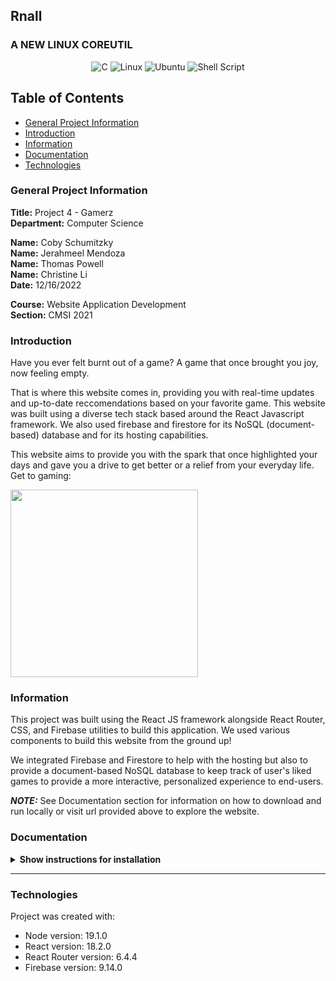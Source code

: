 ## Rnall

### A NEW LINUX COREUTIL

<div align="center">
  
  ![C](https://img.shields.io/badge/c-%2300599C.svg?style=for-the-badge&logo=c&logoColor=white)
  ![Linux](https://img.shields.io/badge/Linux-FCC624?style=for-the-badge&logo=linux&logoColor=black)
  ![Ubuntu](https://img.shields.io/badge/Ubuntu-E95420?style=for-the-badge&logo=ubuntu&logoColor=white)
  ![Shell Script](https://img.shields.io/badge/shell_script-%23121011.svg?style=for-the-badge&logo=gnu-bash&logoColor=white)
  
</div>

## Table of Contents

- [General Project Information](#general-project-information)
- [Introduction](#introduction)
- [Information](#information)
- [Documentation](#documentation)
- [Technologies](#technologies)

### General Project Information

**Title:** Project 4 - Gamerz <br/>
**Department:** Computer Science

**Name:** Coby Schumitzky<br/>
**Name:** Jerahmeel Mendoza<br/>
**Name:** Thomas Powell<br/>
**Name:** Christine Li<br/>
**Date:** 12/16/2022

**Course:** Website Application Development<br/>
**Section:** CMSI 2021

### Introduction

Have you ever felt burnt out of a game? A game that once brought you joy, now feeling empty.

That is where this website comes in, providing you with real-time updates and up-to-date reccomendations based on your favorite game. This website was built using a diverse tech stack based around the React Javascript framework. We also used firebase and firestore for its NoSQL (document-based) database and for its hosting capabilities.

This website aims to provide you with the spark that once highlighted your days and gave you a drive to get better or a relief from your everyday life. Get to gaming:

<img src="https://media.tenor.com/Lu_5jCElEWkAAAAC/start-press-button.gif" width=300 />

### Information

This project was built using the React JS framework alongside React Router, CSS, and Firebase utilities to build this application. We used various components to build this website from the ground up!

We integrated Firebase and Firestore to help with the hosting but also to provide a document-based NoSQL database to keep track of user's liked games to provide a more interactive, personalized experience to end-users.

**_NOTE:_** See Documentation section for information on how to download and run locally or visit url provided above to explore the website.

### Documentation

<details><summary><b>Show instructions for installation</b></summary>
  <br/>
First, Click Code on main repo page to get HTTPS or SSH url and then open personal terminal (for this demonstration we will use Mac terminal) <br />
  
<br />In your terminal (Mac Terminal as example): <br />
1. Clone repo

```sh
  $ git clone {enter url here}
```

2. CD into folder

```sh
  $ cd gamedev
```

3. If using VSCode with adequate setup, otherwise skip:

```sh
  $ code .
```

> **_NOTE:_** the API key was used in a .env file and was not added to the GitHub Repository for security purposes so you must make an API key with RAWGApi to run and ensure that it is setup using the requisite .env file.

</details>

---

### Technologies

Project was created with:

- Node version: 19.1.0
- React version: 18.2.0
- React Router version: 6.4.4
- Firebase version: 9.14.0
